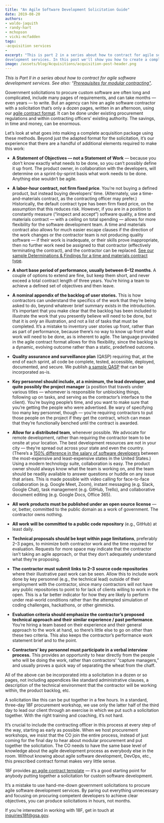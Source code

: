 ```yaml
---
title: "An Agile Software Development Solicitation Guide"
date: 2019-08-20
authors:
- waldo-jaquith
- randy-hart
- mchopson
- vicki-mcfadden
tags:
-acquisition services
-
excerpt: "This is part 2 in a series about how to contract for agile software
development services. In this post we'll show you how to create a complete solicitation in hours, not months, using our agile contract format"
image: /assets/blog/Acquisitions/acquisition-post-header.png
---
```


*This is Part II in a series about how to contract for agile software
development services. See also: “[Prerequisites for modular
contracting"](https://18f.gsa.gov/2019/02/28/prerequisites-for-modular-contracting/)*.

Government solicitations to procure custom software are often long and
complicated, include many pages of requirements, and can take months —
even years — to write. But an agency can hire an agile software
contractor with a solicitation that’s only a dozen pages, written in an
afternoon, using our [agile contract format](https://github.com/18F/18f.gsa.gov/blob/master/assets/presentations/agile-software-development-solicitation-template.docx). It can be done under
existing procurement regulations and within contracting officers’
existing authority. The savings, in time and money, can be enormous.

Let’s look at what goes into making a complete acquisition package using
these methods. Beyond just the adapted format for the solicitation, it’s
our experience that there are a handful of additional elements required
to make this work:

-   **A Statement of Objectives — not a Statement of Work** — because you don’t know exactly what needs to be done, so you can’t possibly define it up front. The product owner, in collaboration with the developers, will determine on a sprint-by-sprint basis what work needs to be done. Anything else wouldn’t be agile.
-   **A labor-hour contract, not firm fixed price**. You’re not buying a defined product, but instead buying developers’ time. (Alternately, use a time-and-materials contract, as the contracting officer may prefer.) Historically, the default contract type has been firm fixed price, on the assumption that this reduces risk. However, if you are in a position to constantly measure (“inspect and accept”) software quality, a time and materials contract — with a ceiling on total spending — allows for more flexibility for the software development team. A time and materials contract also allows for much easier escape clauses if the direction of the work changes or the contractor team is not producing quality software — if their work is inadequate, or their skills prove inappropriate, then no further work need be assigned to that contractor (effectively terminating the contract), and the contractor can be replaced. [See our sample Determinations & Findings for a time and materials contract type](https://github.com/18F/18f.gsa.gov/blob/master/assets/presentations/determinations-findings-for-a-time-and-materials-contract-type-sample.docx).
-   **A short base period of performance, usually between 6–12 months**. A couple of options to extend are fine, but keep them short, and never exceed a total contract length of three years. You’re hiring a team to achieve a defined set of objectives and then leave.
-   **A nominal appendix of the backlog of user stories.** This is how contractors can understand the specifics of the work that they’re being asked to do, beyond whatever brief summary exists in the introduction. It’s important that you make clear that the backlog has been included to illustrate the work that you presently believe will need to be done, but that it is *only* an illustration, and not a list of tasks that must be completed. It’s a mistake to inventory user stories up front, rather than as part of performance, because there’s no way to know up front what work will need to be done, as is inherent to agile. The language provided in the agile contract format allows for this flexibility, since the backlog is a dynamic, evolving outcome rather than a static, predefined outcome.
-   **Quality assurance and surveillance plan** (QASP) requiring that, at the end of each sprint, all code be complete, tested, accessible, deployed, documented, and secure. We publish [a sample QASP](https://github.com/18F/technology-budgeting/blob/master/handbook.md#appendix-b-sample-quality-assessment-surveillance-plan-qasp) that can be incorporated as-is.

-   **Key personnel should include, at a minimum, the lead developer, and quite possibly the project manager** (a position that travels under various titles — whomever is responsible for unblocking things, following up on tasks, and serving as the contractor’s interface to the client). You’re buying people’s time, and you want to make sure that you’re getting the people who were advertised. Be wary of specifying too many key personnel, though — you’re requiring contractors to put those people on the project if they get the contract, which can mean that they’re functionally benched until the contract is awarded.

-   **Allow for a distributed team**, whenever possible. We advocate for remote development, rather than requiring the contractor team to be onsite at your location. The best development resources are not in your city — they’re spread out across your state and even the country. (There’s a [150% difference in the salary of software developers](https://www.bls.gov/oes/current/oes151132.htm#IDX701) between the most-expensive and least-expensive states in the United States.) Using a modern technology suite, collaboration is easy. The product owner should always know what the team is working on, and the team should be readily available to answer questions or huddle on any issue that arises. This is made possible with video calling for face-to-face collaboration (e.g. Google Meet, Zoom), instant messaging (e.g. Slack, Google Chat), task management (e.g. GitHub, Trello), and collaborative document editing (e.g. Google Docs, Office 365).
-   **All work products must be published under an open source license** — or, better, committed to the public domain as a work of government. The contractor owns nothing.
-   **All work will be committed to a public code repository** (e.g., GitHub) at least daily.
-   **Technical proposals should be kept within page limitations**, preferably 2–3 pages, to minimize both contractor work and the time required for evaluation. Requests for more space may indicate that the contractor isn’t taking an agile approach, or that they don’t adequately understand what they’re proposing.
-   **The contractor must submit links to 2–3 source code repositories** where their illustrative past work can be seen. Allow this to include work done by key personnel (e.g., the technical lead) outside of their employment with the contractor, since many contractors will not have any public repositories to point to for lack of clients willing to work in the open. This is a far better indicator for how they are likely to perform under real-world conditions rather than the attempted simulation of coding challenges, hackathons, or other gimmicks.
-   **Evaluation criteria should emphasize the contractor’s proposed technical approach and their similar experience / past performance**. You’re hiring a team based on their experience and their general approach to the work at hand, so there’s little else to go on other than these two criteria. This also keeps the contractor’s performance work statement brief and to the point.
-   **Contractors’ key personnel must participate in a verbal interview process.** This provides an opportunity to hear directly from the people who will be doing the work, rather than contractors’ “capture managers,” and usually proves a quick way of separating the wheat from the chaff.

All of the above can be incorporated into a solicitation in a dozen or
so pages, not including appendices like standard administrative clauses,
a description of the technical environment that the contractor will be
working within, the product backlog, etc.

A solicitation like this can be put together in a few hours. In a
standard, three-day 18F procurement workshop, we use only the latter
half of the third day to lead our client through an exercise in which we
put such a solicitation together. With the right training and coaching,
it’s not hard.

It’s crucial to include the contracting officer in this process at every
step of the way, starting as early as possible. When we host procurement
workshops, we insist that the CO join the entire process, instead of
just coming for the final day to hear about modular procurement and put
together the solicitation. The CO needs to have the same base level of
knowledge about the agile development process as everybody else in the
room. Without knowing about agile software development, DevOps, etc.,
this prescribed contract format makes very little sense.

18F provides [an agile contract template](https://github.com/18F/18f.gsa.gov/blob/master/assets/presentations/agile-software-development-solicitation-template.docx) — it’s a good starting point for anybody putting together a solicitation
for custom software development.

It’s a mistake to use hand-me-down government solicitations to procure
agile software development services. By paring out everything
unnecessary and focusing on procuring competent developers to achieve
clear objectives, you can produce solicitations in hours, not months.

If you’re interested in working with 18F, get in touch at
[inquiries18f@gsa.gov](mailto:inquiries18f@gsa.gov).
